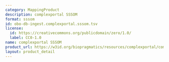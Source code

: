 ```yaml
---
category: MappingProduct
description: complexportal SSSOM
format: sssom
id: obo-db-ingest.complexportal.sssom.tsv
license:
  id: https://creativecommons.org/publicdomain/zero/1.0/
  label: CC0-1.0
name: complexportal SSSOM
product_url: https://w3id.org/biopragmatics/resources/complexportal/complexportal.sssom.tsv
layout: product_detail
---
```

